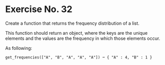# Exercise No. 32

Create a function that returns the frequency distribution of a list. 

This function should return an object, where the keys are the unique elements and the values are the frequency in which those elements occur.


As following:

    get_frequencies(["A", "B", "A", "A", "A"]) ➞ { "A" : 4, "B" : 1 }